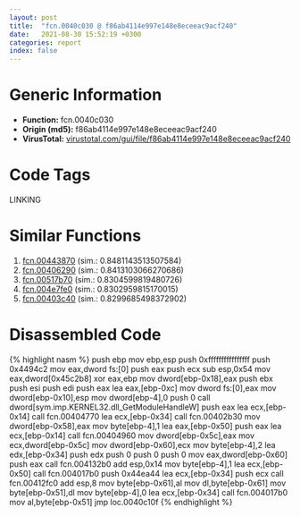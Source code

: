 ```yaml
---
layout: post
title:  "fcn.0040c030 @ f86ab4114e997e148e8eceeac9acf240"
date:   2021-08-30 15:52:19 +0300
categories: report
index: false
---
```


# Generic Information
- **Function:** fcn.0040c030
- **Origin (md5):** f86ab4114e997e148e8eceeac9acf240
- **VirusTotal:** [virustotal.com/gui/file/f86ab4114e997e148e8eceeac9acf240][virustotal_ref]

# Code Tags
<span class="tag" id="LINKING">LINKING</span>


# Similar Functions

1. [fcn.00443870][similar_1_ref] (sim.: 0.8481143513507584)
2. [fcn.00406290][similar_2_ref] (sim.: 0.8413103066270686)
3. [fcn.00517b70][similar_3_ref] (sim.: 0.8304599819480726)
4. [fcn.004e7fe0][similar_4_ref] (sim.: 0.8302959815170015)
5. [fcn.00403c40][similar_5_ref] (sim.: 0.8299685498372902)


# Disassembled Code

{% highlight nasm %}
push ebp
mov ebp,esp
push 0xffffffffffffffff
push 0x4494c2
mov eax,dword fs:[0]
push eax
push ecx
sub esp,0x54
mov eax,dword[0x45c2b8]
xor eax,ebp
mov dword[ebp-0x18],eax
push ebx
push esi
push edi
push eax
lea eax,[ebp-0xc]
mov dword fs:[0],eax
mov dword[ebp-0x10],esp
mov dword[ebp-4],0
push 0
call dword[sym.imp.KERNEL32.dll_GetModuleHandleW]
push eax
lea ecx,[ebp-0x14]
call fcn.00404770
lea ecx,[ebp-0x34]
call fcn.00402b30
mov dword[ebp-0x58],eax
mov byte[ebp-4],1
lea eax,[ebp-0x50]
push eax
lea ecx,[ebp-0x14]
call fcn.00404960
mov dword[ebp-0x5c],eax
mov ecx,dword[ebp-0x5c]
mov dword[ebp-0x60],ecx
mov byte[ebp-4],2
lea edx,[ebp-0x34]
push edx
push 0
push 0
push 0
mov eax,dword[ebp-0x60]
push eax
call fcn.004132b0
add esp,0x14
mov byte[ebp-4],1
lea ecx,[ebp-0x50]
call fcn.004017b0
push 0x44ea44
lea ecx,[ebp-0x34]
push ecx
call fcn.00412fc0
add esp,8
mov byte[ebp-0x61],al
mov dl,byte[ebp-0x61]
mov byte[ebp-0x51],dl
mov byte[ebp-4],0
lea ecx,[ebp-0x34]
call fcn.004017b0
mov al,byte[ebp-0x51]
jmp loc.0040c10f
{% endhighlight %}


[similar_1_ref]: /report/fcn.00443870@4fe38de7c6c86a1bad209560fa052231
[similar_2_ref]: /report/fcn.00406290@f86ab4114e997e148e8eceeac9acf240
[similar_3_ref]: /report/fcn.00517b70@1160595edb203a63cb2ca3ce2ff04f47
[similar_4_ref]: /report/fcn.004e7fe0@be7fba7cc724acf4ae2900d99e0fc9c3
[similar_5_ref]: /report/fcn.00403c40@835812ed365516de32516b9bf14b0450
[virustotal_ref]: https://www.virustotal.com/gui/file/f86ab4114e997e148e8eceeac9acf240